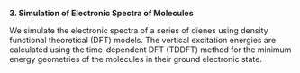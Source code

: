 **3. Simulation of Electronic Spectra of Molecules**

We simulate the electronic spectra of a series of dienes using
density functional theoretical (DFT) models. The vertical excitation energies are calculated using the time-dependent DFT (TDDFT) method for the
minimum energy geometries of the molecules in their ground electronic state.
